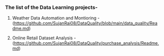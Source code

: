 ### The list of the Data Learning projects-
1. Weather Data Automation and Montioring - (https://github.com/SujanRai08/DataQuality/blob/main/data_quality/Readme.md)


2.  Online Retail Dataset Analysis - (https://github.com/SujanRai08/DataQuality/purchase_analysis/Readme.md)